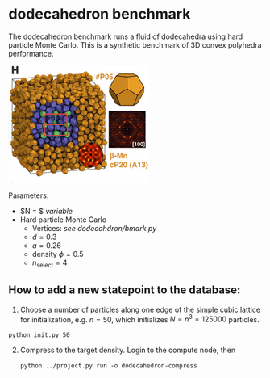 # dodecahedron benchmark

The dodecahedron benchmark runs a fluid of dodecahedra using hard particle Monte Carlo.
This is a synthetic benchmark of 3D convex polyhedra performance.

<img src="dodecahedron.png" style="width: 280px;"/>

Parameters:

* $N = $ *variable*
* Hard particle Monte Carlo
    * Vertices: *see dodecahdron/bmark.py*
    * $d = 0.3$
    * $a = 0.26$
    * density $\phi = 0.5$
    * $n_\mathrm{select} = 4$

## How to add a new statepoint to the database:

1. Choose a number of particles along one edge of the simple cubic lattice for initialization, e.g.
$n=50$, which initializes $N=n^3=125000$ particles.

```
python init.py 50
```

2. Compress to the target density. Login to the compute node, then

    ```
    python ../project.py run -o dodecahedron-compress
    ```
